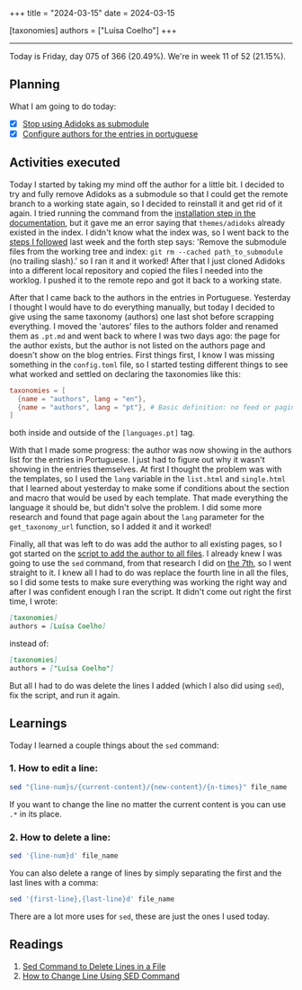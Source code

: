 +++
title = "2024-03-15"
date = 2024-03-15

[taxonomies]
authors = ["Luísa Coelho"]
+++

---

Today is Friday, day 075 of 366 (20.49%). We're in week 11 of 52 (21.15%).

## Planning

What I am going to do today:

- [x] [Stop using Adidoks as submodule](https://github.com/OmnicodeSolutions/worklog-luisa/issues/4)
- [x] [Configure authors for the entries in portuguese](https://github.com/OmnicodeSolutions/worklog-luisa/issues/4)

## Activities executed

Today I started by taking my mind off the author for a little bit. I decided to try and fully remove Adidoks as a submodule so that I could get the remote branch to a working state again, so I decided to reinstall it and get rid of it again. I tried running the command from the [installation step in the documentation](https://www.getzola.org/themes/adidoks/), but it gave me an error saying that `themes/adidoks` already existed in the index. I didn't know what the index was, so I went back to the [steps I followed](https://stackoverflow.com/questions/1260748/how-do-i-remove-a-submodule#:~:text=Older%20community%20wiki,rm%20%2Drf%20path_to_submodule) last week and the forth step says: 'Remove the submodule files from the working tree and index: `git rm --cached path_to_submodule` (no trailing slash).' so I ran it and it worked! After that I just cloned Adidoks into a different local repository and copied the files I needed into the worklog. I pushed it to the remote repo and got it back to a working state.

After that I came back to the authors in the entries in Portuguese. Yesterday I thought I would have to do everything manually, but today I decided to give using the same taxonomy (authors) one last shot before scrapping everything. I moved the 'autores' files to the authors folder and renamed them as `.pt.md` and went back to where I was two days ago: the page for the author exists, but the author is not listed on the authors page and doesn't show on the blog entries. First things first, I know I was missing something in the `config.toml` file, so I started testing different things to see what worked and settled on declaring the taxonomies like this:

```toml
taxonomies = [
  {name = "authors", lang = "en"},
  {name = "authors", lang = "pt"}, # Basic definition: no feed or pagination
]
```

both inside and outside of the `[languages.pt]` tag.

With that I made some progress: the author was now showing in the authors list for the entries in Portuguese. I just had to figure out why it wasn't showing in the entries themselves. At first I thought the problem was with the templates, so I used the `lang` variable in the `list.html` and `single.html` that I learned about yesterday to make some if conditions about the section and macro that would be used by each template. That made everything the language it should be, but didn't solve the problem. I did some more research and found that page again about the `lang` parameter for the `get_taxonomy_url` function, so I added it and it worked! 

Finally, all that was left to do was add the author to all existing pages, so I got started on the [script to add the author to all files](https://github.com/OmnicodeSolutions/worklog-luisa/blob/feat/install_theme/add-author.sh). I already knew I was going to use the `sed` command, from that research I did on [the 7th](https://omnicode.com.br/worklog-luisa/blog/2024-03-07/), so I went straight to it. I knew all I had to do was replace the fourth line in all the files, so I did some tests to make sure everything was working the right way and after I was confident enough I ran the script. It didn't come out right the first time, I wrote:

```md
[taxonomies]
authors = [Luísa Coelho]
```

instead of:

```md
[taxonomies]
authors = ["Luísa Coelho"]
```

But all I had to do was delete the lines I added (which I also did using `sed`), fix the script, and run it again.

## Learnings

Today I learned a couple things about the `sed` command:

### 1. How to edit a line: 

```bash
sed "{line-num}s/{current-content}/{new-content}/{n-times}" file_name
```

If you want to change the line no matter the current content is you can use `.*` in its place.

### 2. How to delete a line:

```bash
sed '{line-num}d' file_name
```

You can also delete a range of lines by simply separating the first and the last lines with a comma:

```bash
sed '{first-line},{last-line}d' file_name
```

There are a lot more uses for `sed`, these are just the ones I used today.

## Readings

1. [Sed Command to Delete Lines in a File](https://tecadmin.net/sed-command-to-delete-line-in-file/)
2. [How to Change Line Using SED Command](https://www.ibm.com/support/pages/how-change-line-using-sed-command)
